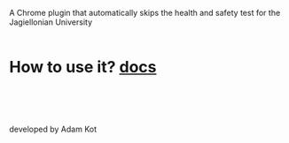 A Chrome plugin that automatically skips the health and safety test for the Jagiellonian University
<br/><br/>

# How to use it? [docs](https://drive.google.com/file/d/1S4y4SF6SAEg6MuJPvoGcTuVCLEvC6ZQ2/view?usp=sharing)
<br/><br/><br/><br/>
developed by Adam Kot
